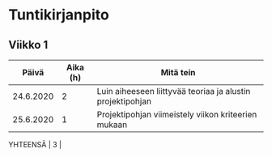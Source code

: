 # Tuntikirjanpito

## Viikko 1

Päivä      | Aika (h)| Mitä tein |
-----------|---------|--------|
24.6.2020  | 2       | Luin aiheeseen liittyvää teoriaa ja alustin projektipohjan  |
25.6.2020  | 1       | Projektipohjan viimeistely viikon kriteerien mukaan  |

YHTEENSÄ   | 3       |
